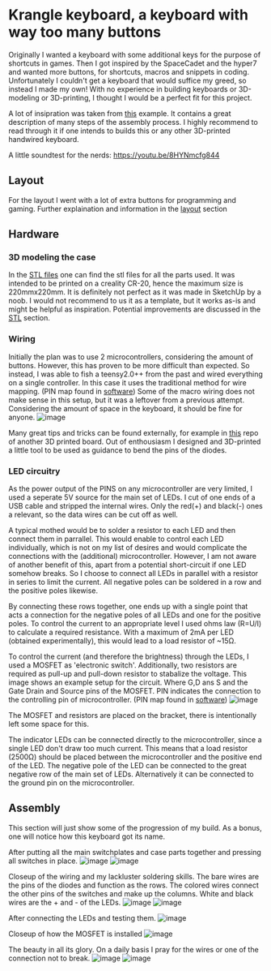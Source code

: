﻿# Krangle keyboard, a keyboard with way too many buttons
Originally I wanted a keyboard with some additional keys for the purpose of shortcuts in games. 
Then I got inspired by the SpaceCadet and the hyper7 and wanted more buttons, for shortcuts, macros and snippets in coding. 
Unfortunately I couldn't get a keyboard that would suffice my greed, so instead I made my own!
With no experience in building keyboards or 3D-modeling or 3D-printing, I thought I would be a perfect fit for this project.

A lot of insipration was taken from [this](https://github.com/jurassic73/split89/blob/main/readme.md#prepping-the-diodes) example.
It contains a great description of many steps of the assembly process.
I highly recommend to read through it if one intends to builds this or any other 3D-printed handwired keyboard.

A little soundtest for the nerds: https://youtu.be/8HYNmcfg844

## Layout
For the layout I went with a lot of extra buttons for programming and gaming.
Further explaination and information in the [layout](./Layout) section

## Hardware
### 3D modeling the case
In the [STL files](./STLfiles) one can find the stl files for all the parts used.
It was intended to be printed on a creality CR-20, hence the maximum size is 220mmx220mm.
It is definitely not perfect as it was made in SketchUp by a noob.
I would not recommend to us it as a template, but it works as-is and might be helpful as inspiration.
Potential improvements are discussed in the [STL](./STLfiles) section.


### Wiring
Initially the plan was to use 2 microcontrollers, considering the amount of buttons.
However, this has proven to be more difficult than expected.
So instead, I was able to fish a teensy2.0++ from the past and wired everything on a single controller.
In this case it uses the traditional method for wire mapping. (PIN map found in [software](./Software))
Some of the macro wiring does not make sense in this setup, but it was a leftover from a previous attempt.
Considering the amount of space in the keyboard, it should be fine for anyone.
![image](./images/wiring.png)

Many great tips and tricks can be found externally, for example in [this](https://github.com/jurassic73/split89/blob/main/readme.md#prepping-the-diodes) repo of another 3D printed board.
Out of enthousiasm I designed and 3D-printed a little tool to be used as guidance to bend the pins of the diodes.

### LED circuitry
As the power output of the PINS on any microcontroller are very limited, I used a seperate 5V source for the main set of LEDs.
I cut of one ends of a USB cable and stripped the internal wires.
Only the red(+) and black(-) ones a relevant, so the data wires can be cut off as well.

A typical mothed would be to solder a resistor to each LED and then connect them in parrallel.
This would enable to control each LED individually, which is not on my list of desires and would complicate the connections with the (additional) microcontroller.
However, I am not aware of another benefit of this, apart from a potential short-circuit if one LED somehow breaks.
So I choose to connect all LEDs in parallel with a resistor in series to limit the current.
All negative poles can be soldered in a row and the positive poles likewise.

By connecting these rows together, one ends up with a single point that acts a connection for the negative poles of all LEDs and one for the positive poles.
To control the current to an appropriate level I used ohms law (R=U/I) to calculate a required resistance.
With a maximum of 2mA per LED (obtained experimentally), this would lead to a load resistor of ~15Ω.

To control the current (and therefore the brightness) through the LEDs, I used a MOSFET as 'electronic switch'.
Additionally, two resistors are required as pull-up and pull-down resistor to stabalize the voltage.
This image shows an example setup for the circuit.
Where G,D ans S and the Gate Drain and Source pins of the MOSFET.
PIN indicates the connection to the controlling pin of microcontroller. (PIN map found in [software](./Software))
![image](./images/MOSFET.png)

The MOSFET and resistors are placed on the bracket, there is intentionally left some space for this.

The indicator LEDs can be connected directly to the microcontroller, since a single LED don't draw too much current.
This means that a load resistor (2500Ω) should be placed between the microcontroller and the positive end of the LED.
The negative pole of the LED can be connected to the great negative row of the main set of LEDs.
Alternatively it can be connected to the ground pin on the microcontroller.


## Assembly
This section will just show some of the progression of my build.
As a bonus, one will notice how this keyboard got its name.

After putting all the main switchplates and case parts together and pressing all switches in place.
![image](./images/part1.jpg)
![image](./images/part2.jpg)

Closeup of the wiring and my lackluster soldering skills. 
The bare wires are the pins of the diodes and function as the rows.
The colored wires connect the other pins of the switches and make up the columns.
White and black wires are the + and - of the LEDs.
![image](./images/closeup.jpg)
![image](./images/closeup2.jpg)

After connecting the LEDs and testing them.
![image](./images/part3.jpg)

Closeup of how the MOSFET is installed
![image](./images/mosfetinstall.jpg)

The beauty in all its glory.
On a daily basis I pray for the wires or one of the connection not to break.
![image](./images/part4.jpg)
![image](./images/desk.jpg)

